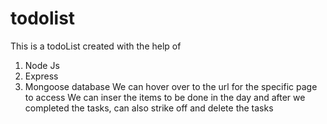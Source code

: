 # todolist
This is a todoList created with the help of 
1. Node Js
2. Express
3. Mongoose database
We can hover over to the url for the specific page to access
We can inser the items to be done in the day and after we completed the tasks, can also strike off and delete the tasks
